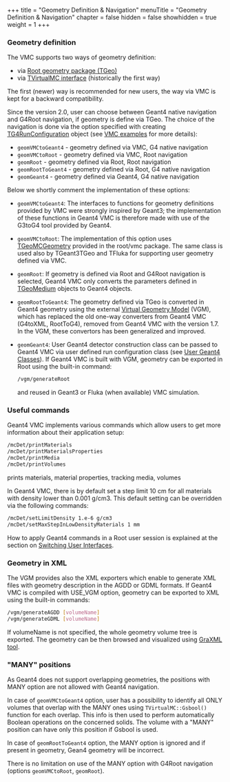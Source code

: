 +++
title = "Geometry Definition & Navigation"
menuTitle = "Geometry Definition & Navigation"
chapter = false
hidden = false
showhidden = true
weight = 1
+++

### Geometry definition

The VMC supports two ways of geometry definition:

- via [Root geometry package (TGeo)](https://root.cern/doc/master/group__Geometry.html)
- via [TVirtualMC interface](https://vmc-project.github.io/vmc/classTVirtualMC.html) (historically the first way)

The first (newer) way is recommended for new users, the way via VMC is kept for a backward compatibility.

Since the version 2.0, user can choose between Geant4 native navigation and G4Root navigation, if geometry is define via TGeo. The choice of the navigation is done via the option specified with creating [TG4RunConfiguration](https://vmc-project.github.io/geant4_vmc/g4vmc_html/classTG4RunConfiguration.html) object (see  [VMC examples](https://vmc-project.github.io/geant4_vmc/examples_html/index.html) for more details):

- `geomVMCtoGeant4`   - geometry defined via VMC, G4 native navigation
- `geomVMCtoRoot`     - geometry defined via VMC, Root navigation
- `geomRoot`          - geometry defined via Root, Root navigation
- `geomRootToGeant4`  - geometry defined via Root, G4 native navigation
- `geomGeant4`        - geometry defined via Geant4, G4 native navigation

Below we shortly comment the implementation of these options:

- `geomVMCtoGeant4`:
  The interfaces to functions for geometry definitions provided by VMC were strongly inspired by Geant3; the implementation of these functions in Geant4 VMC is therefore made with use of the G3toG4 tool provided by Geant4.</li>

- `geomVMCtoRoot`:
  The implementation of this option uses [TGeoMCGeometry](https://vmc-project.github.io/vmc/classTGeoMCGeometry.html) provided in the root/vmc package. The same class is used also by TGeant3TGeo and TFluka for supporting user geometry defined via VMC.

- `geomRoot`:
  If geometry is defined via Root and G4Root navigation is selected, Geant4 VMC only converts the parameters defined in [TGeoMedium](https://root.cern.ch/doc/master/classTGeoMedium.html) objects to Geant4 objects.

- `geomRootToGeant4`:
  The geometry defined via TGeo is converted in Geant4 geometry using the external [Virtual Geometry Model](https://vmc-project.github.io/vgm-documentation/) (VGM), which has replaced the old one-way converters from Geant4 VMC (G4toXML, RootToG4), removed from Geant4 VMC with the version 1.7. In the VGM, these convertors has been generalized and improved.

- `geomGeant4`:
  User Geant4 detector construction class can be passed to Geant4 VMC via user defined run configuration class (see [User Geant4 Classes](/user-guide/geant4_vmc/user-geant4-classes)). If Geant4 VMC is built with VGM, geometry can be exported in Root using the built-in command:
  ```bash
  /vgm/generateRoot
  ```
  and reused in Geant3 or Fluka (when available) VMC simulation.

### Useful commands

Geant4 VMC implements various commands which allow users to get more information about their application setup:
```bash
/mcDet/printMaterials
/mcDet/printMaterialsProperties
/mcDet/printMedia
/mcDet/printVolumes
```
prints materials, material properties, tracking media, volumes

In Geant4 VMC, there is by default set a step limit 10 cm for all materials with density lower than 0.001 g/cm3. This default setting can be overridden via the following commands:
```bash
/mcDet/setLimitDensity 1.e-6 g/cm3
/mcDet/setMaxStepInLowDensityMaterials 1 mm
```

How to apply Geant4 commands in a Root user session is explained at the section on [Switching User Interfaces](/user-guide/geant4_vmc/switching-user-interfaces).

### Geometry in XML

The VGM provides also the XML exporters which enable to generate XML files with geometry description in the AGDD or GDML formats. If Geant4 VMC is compiled with USE_VGM option, geometry can be exported to XML using the built-in commands:
```bash
/vgm/generateAGDD [volumeName]
/vgm/generateGDML [volumeName]
```

If volumeName is not specified, the whole geometry volume tree is exported.
The geometry can be then browsed and visualized using  [GraXML tool](http://hrivnac.home.cern.ch/hrivnac/Activities/Packages/GraXML).

### "MANY" positions

As Geant4 does not support overlapping geometries, the positions with MANY option  are not allowed with Geant4 navigation.

In case of `geomVMCtoGeant4` option, user has a possibility to identify all ONLY volumes that overlap with the MANY ones using `TVirtualMC::Gsbool()` function for each overlap. This info is then used to perform automatically Boolean operations on the concerned solids. The volume with a "MANY" position can have only this position if Gsbool is used.

In case of `geomRootToGeant4` option, the MANY option is ignored and if present in geometry, Gean4 geometry will be incorrect.

There is no limitation on use of the MANY option with G4Root navigation (options `geomVMCtoRoot`, `geomRoot`).
